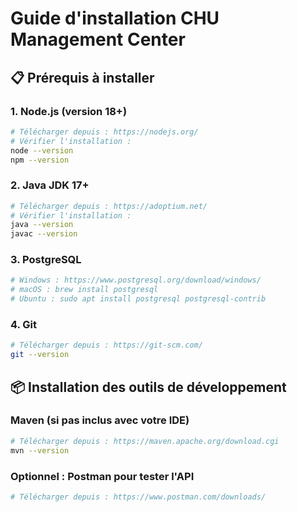 # Guide d'installation CHU Management Center

## 📋 Prérequis à installer

### 1. Node.js (version 18+)
```bash
# Télécharger depuis : https://nodejs.org/
# Vérifier l'installation :
node --version
npm --version
```

### 2. Java JDK 17+
```bash
# Télécharger depuis : https://adoptium.net/
# Vérifier l'installation :
java --version
javac --version
```

### 3. PostgreSQL
```bash
# Windows : https://www.postgresql.org/download/windows/
# macOS : brew install postgresql
# Ubuntu : sudo apt install postgresql postgresql-contrib
```

### 4. Git
```bash
# Télécharger depuis : https://git-scm.com/
git --version
```

## 📦 Installation des outils de développement

### Maven (si pas inclus avec votre IDE)
```bash
# Télécharger depuis : https://maven.apache.org/download.cgi
mvn --version
```

### Optionnel : Postman pour tester l'API
```bash
# Télécharger depuis : https://www.postman.com/downloads/
```
